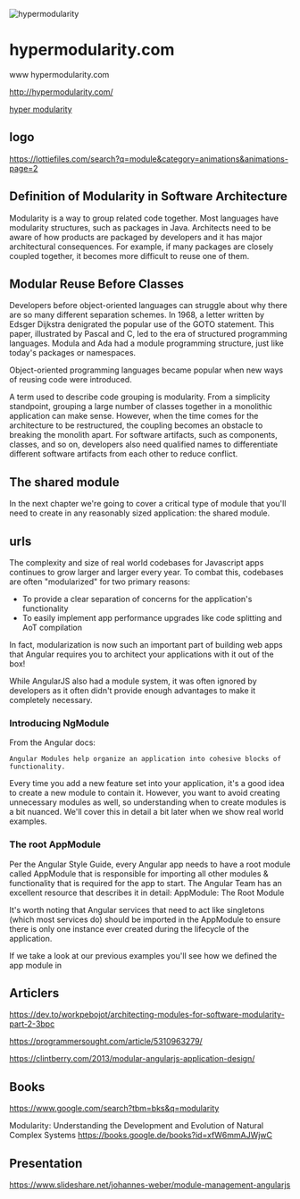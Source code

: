 ![hypermodularity](https://logo.hypermodularity.com/2/cover.png)

# hypermodularity.com
www hypermodularity.com

http://hypermodularity.com/

[hyper modularity](https://www.hypermodularity.com/)





## logo
https://lottiefiles.com/search?q=module&category=animations&animations-page=2


## Definition of Modularity in Software Architecture

Modularity is a way to group related code together.
Most languages have modularity structures, such as packages in Java. Architects need to be aware of how products are packaged by developers and it has major architectural consequences. For example, if many packages are closely coupled together, it becomes more difficult to reuse one of them.


## Modular Reuse Before Classes 

Developers before object-oriented languages can struggle about why there are so many different separation schemes. In 1968, a letter written by Edsger Dijkstra denigrated the popular use of the GOTO statement. This paper, illustrated by Pascal and C, led to the era of structured programming languages. Modula and Ada had a module programming structure, just like today's packages or namespaces. 

Object-oriented programming languages became popular when new ways of reusing code were introduced.

A term used to describe code grouping is modularity. From a simplicity standpoint, grouping a large number of classes together in a monolithic application can make sense. However, when the time comes for the architecture to be restructured, the coupling becomes an obstacle to breaking the monolith apart. For software artifacts, such as components, classes, and so on, developers also need qualified names to differentiate different software artifacts from each other to reduce conflict.



## The shared module

In the next chapter we're going to cover a critical type of module that you'll need to create in any reasonably sized application: the shared module.


## urls


The complexity and size of real world codebases for Javascript apps continues to grow larger and larger every year.
To combat this, codebases are often "modularized" for two primary reasons:

+ To provide a clear separation of concerns for the application's functionality
+ To easily implement app performance upgrades like code splitting and AoT compilation

In fact, modularization is now such an important part of building web apps that Angular requires you to architect your applications with it out of the box!

While AngularJS also had a module system, it was often ignored by developers as it often didn't provide enough advantages to make it completely necessary.

### Introducing NgModule

From the Angular docs:

    Angular Modules help organize an application into cohesive blocks of functionality.

Every time you add a new feature set into your application, it's a good idea to create a new module to contain it. However, you want to avoid creating unnecessary modules as well, so understanding when to create modules is a bit nuanced. 
We'll cover this in detail a bit later when we show real world examples.

###  The root AppModule

Per the Angular Style Guide, every Angular app needs to have a root module called AppModule that is responsible for importing all other modules & functionality that is required for the app to start. The Angular Team has an excellent resource that describes it in detail:
AppModule: The Root Module

It's worth noting that Angular services that need to act like singletons (which most services do) should be imported in the AppModule to ensure there is only one instance ever created during the lifecycle of the application.

If we take a look at our previous examples you'll see how we defined the app module in 



## Articlers

https://dev.to/workpebojot/architecting-modules-for-software-modularity-part-2-3bpc

https://programmersought.com/article/5310963279/


https://clintberry.com/2013/modular-angularjs-application-design/


## Books
https://www.google.com/search?tbm=bks&q=modularity




Modularity: Understanding the Development and Evolution of Natural Complex Systems
https://books.google.de/books?id=xfW6mmAJWjwC



## Presentation

https://www.slideshare.net/johannes-weber/module-management-angularjs


